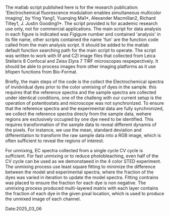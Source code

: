 The matlab script published here is for the research publication: 'Electrochemical fluorescence modulation enables simultaneous multicolor imaging', by Ying Yang1, Yuanqing Ma1*, Alexander Macmillan2, Richard Tilley1, J. Justin Gooding1*.
The script provided is for academic research use only, not for commercial applications.
The main script for data analysis in each figure is indicated was Figigure number and contained 'analysis' in its file name, other scripts contained the name 'fun' are the function code called from the main analysis script.  It should be added to the matlab default function searching path for the main script to operate. 
The script was written to work with lif and CZI image files that collected from Leica Stellaris 8 Confocal and Zeiss Elyra 7 TIRF microscopes respepectively. It should be able to process images from other imaging platforms as it use bfopen functions from Bio-Format.

Briefly, the main steps of the code is the collect the Electrochemical spectra of invidvidual dyes prior to the color unmixing of dyes in the sample. this requires that the reference spectra and the sample spectra are collected under identical conditions, one of the challeng with our current setup is the operation of potentiostats and microscope was not synchronized. To ensure that the reference spectra and the experimental data are fully synchronized, we collect the reference spectra direcly from the sample data, wehere regions are exclusively occupied by one dye need to be identified. This requires transformation of the sample data to reveal different dynamis of the pixels. For instance, we use the mean, standard deviation and differentiation to transform the raw sample data into a RGB image, which is often sufficient to reveal the regions of interest.

For unmixing, EC spectra collected from a single cycle CV cycle is sufficient. For fast unmixing or to reduce photobleaching, even half of the CV cycle can be used as we demonstaeed in the 4 color STED experiment. The unmixing process use least square fitting to minimize the difference between the model and experimental spectra, where the fraction of the dyes was varied in iteration to update the model spectra. Fitting contrains was placed to ensure the fraction for each dye is non negative. The unmixing process produced multi-layered matrix with each layer contains the fraction of each dye in the given pixal location, which is used to produce the unmixed image of each channel.

Date:2025_03_06

